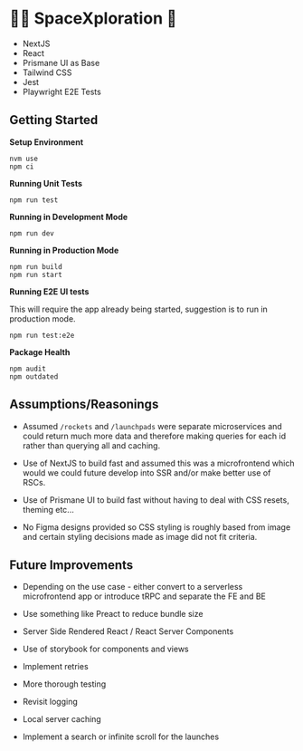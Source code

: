# 🧑‍🚀 SpaceXploration 🚀

- NextJS
- React
- Prismane UI as Base
- Tailwind CSS
- Jest
- Playwright E2E Tests

## Getting Started

**Setup Environment**

```
nvm use
npm ci
```

**Running Unit Tests**

```
npm run test
```

**Running in Development Mode**

```
npm run dev
```

**Running in Production Mode**

```
npm run build
npm run start
```

**Running E2E UI tests**

This will require the app already being started, suggestion is to run in production mode.

```
npm run test:e2e
```

**Package Health**

```
npm audit
npm outdated
```

## Assumptions/Reasonings

* Assumed `/rockets` and `/launchpads` were separate microservices and could return much more data and therefore making queries for each id rather than querying all and caching.

* Use of NextJS to build fast and assumed this was a microfrontend which would we could future develop into SSR and/or make better use of RSCs.

* Use of Prismane UI to build fast without having to deal with CSS resets, theming etc...

* No Figma designs provided so CSS styling is roughly based from image and certain styling decisions made as image did not fit criteria.

## Future Improvements

* Depending on the use case - either convert to a serverless microfrontend app or introduce tRPC and separate the FE and BE

* Use something like Preact to reduce bundle size

* Server Side Rendered React / React Server Components

* Use of storybook for components and views

* Implement retries

* More thorough testing

* Revisit logging

* Local server caching

* Implement a search or infinite scroll for the launches
